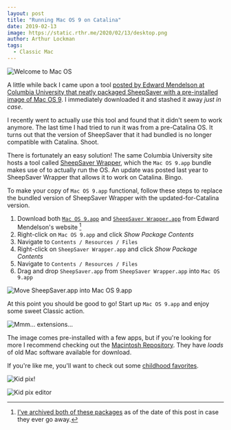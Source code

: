 ```yaml
---
layout: post
title: "Running Mac OS 9 on Catalina"
date: 2019-02-13
image: https://static.rthr.me/2020/02/13/desktop.png
author: Arthur Lockman
tags:
  - Classic Mac
---
```


![](https://static.rthr.me/2020/02/13/welcome.png "Welcome to Mac OS")

A little while back I came upon a tool [posted by Edward Mendelson at Columbia University that neatly packaged SheepSaver with a pre-installed image of Mac OS 9](http://www.columbia.edu/~em36/macos9osx.html). I immediately downloaded it and stashed it away _just in case_.

I recently went to actually _use_ this tool and found that it didn't seem to work anymore. The last time I had tried to run it was from a pre-Catalina OS. It turns out that the version of SheepSaver that it had bundled is no longer compatible with Catalina. Shoot.

There is fortunately an easy solution! The same Columbia University site hosts a tool called [SheepSaver Wrapper](http://www.columbia.edu/~em36/sheepshaverwrapper.html), which the `Mac OS 9.app` bundle makes use of to actually run the OS. An update was posted last year to SheepSaver Wrapper that allows it to work on Catalina. Bingo.

To make your copy of `Mac OS 9.app` functional, follow these steps to replace the bundled version of SheepSaver Wrapper with the updated-for-Catalina version.

1. Download both [`Mac OS 9.app`](http://www.columbia.edu/~em36/Mac%20OS%209.zip) and [`SheepSaver Wrapper.app`](http://www.columbia.edu/~em36/SheepShaverWrapper.zip) from Edward Mendelson's website [^1]
2. Right-click on `Mac OS 9.app` and click _Show Package Contents_
3. Navigate to `Contents / Resources / Files`
4. Right-click on `SheepSaver Wrapper.app` and click _Show Package Contents_
5. Navigate to `Contents / Resources / Files`
6. Drag and drop `SheepSaver.app` from `SheepSaver Wrapper.app` into `Mac OS 9.app`

![](https://static.rthr.me/2020/02/13/drag-and-drop.png "Move SheepSaver.app into Mac OS 9.app")

At this point you should be good to go! Start up `Mac OS 9.app` and enjoy some sweet Classic action.

![](https://static.rthr.me/2020/02/13/mmm-extensions.png "Mmm... extensions...")

The image comes pre-installed with a few apps, but if you're looking for more I recommend checking out the [Macintosh Repository](https://www.macintoshrepository.org). They have _loads_ of old Mac software available for download.

If you're like me, you'll want to check out some [childhood favorites](https://www.macintoshrepository.org/169-kid-pix-deluxe-3).

![](https://static.rthr.me/2020/02/13/kid-pix-launch.png "Kid pix!")

![](https://static.rthr.me/2020/02/13/kid-pix.png "Kid pix editor")

[^1]: [I've archived both of these packages](https://static.rthr.me/share/Mac%20OS%209%20Bits%202020-02-13.zip) as of the date of this post in case they ever go away.
